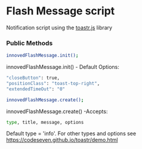 # Flash Message script

Notification script using the [toastr.js](https://github.com/CodeSeven/toastr) library

### Public Methods

```sh
innovedFlashMessage.init();
```
innovedFlashMessage.init() - Default Options:

```sh
"closeButton": true,
"positionClass": "toast-top-right",
"extendedTimeOut": "0"
```

```sh
innovedFlashMessage.create();
```

innovedFlashMessage.create() -Accepts:

```sh
type, title, message, options
```
Default type = 'info'. For other types and options see https://codeseven.github.io/toastr/demo.html